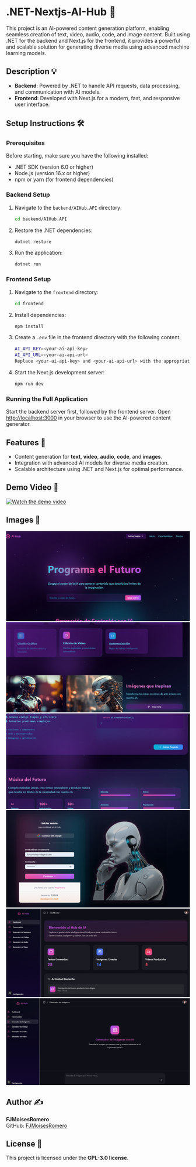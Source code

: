 
# .NET-Nextjs-AI-Hub 🚀

This project is an AI-powered content generation platform, enabling seamless creation of text, video, audio, code, and image content. Built using .NET for the backend and Next.js for the frontend, it provides a powerful and scalable solution for generating diverse media using advanced machine learning models.

## Description 💡
- **Backend**: Powered by .NET to handle API requests, data processing, and communication with AI models.
- **Frontend**: Developed with Next.js for a modern, fast, and responsive user interface.

## Setup Instructions 🛠️

### Prerequisites
Before starting, make sure you have the following installed:
- .NET SDK (version 6.0 or higher)
- Node.js (version 16.x or higher)
- npm or yarn (for frontend dependencies)

### Backend Setup
1. Navigate to the `backend/AIHub.API` directory:
   ```bash
   cd backend/AIHub.API
   ```
2. Restore the .NET dependencies:
   ```bash
   dotnet restore
   ```
3. Run the application:
   ```bash
   dotnet run
   ```

### Frontend Setup
1. Navigate to the `frontend` directory:
   ```bash
   cd frontend
   ```
2. Install dependencies:
   ```bash
   npm install
   ```
3. Create a `.env` file in the frontend directory with the following content:
   ```bash
   AI_API_KEY=<your-ai-api-key>
   AI_API_URL=<your-ai-api-url>
   Replace <your-ai-api-key> and <your-ai-api-url> with the appropriate values for your AI service.
   ```
4. Start the Next.js development server:
   ```bash
   npm run dev
   ```

### Running the Full Application
Start the backend server first, followed by the frontend server.
Open [http://localhost:3000](http://localhost:3000) in your browser to use the AI-powered content generator.

## Features 🌟
- Content generation for **text**, **video**, **audio**, **code**, and **images**.
- Integration with advanced AI models for diverse media creation.
- Scalable architecture using .NET and Next.js for optimal performance.

## Demo Video 🎥
[![Watch the demo video](https://i.ibb.co/8gPF86KG/Captura-de-pantalla-2025-03-29-223421.png)](https://www.youtube.com/watch?v=Uk6bRMaQznY)



## Images 📸
![capture](images/1.png)
![capture](images/2.png)
![capture](images/3.png)
![capture](images/4.png)
![capture](images/5.png)
![capture](images/6.png)

## Author ✍️
**FJMoisesRomero**  
GitHub: [FJMoisesRomero](https://github.com/FJMoisesRomero)

## License 📜
This project is licensed under the **GPL-3.0 license**.
